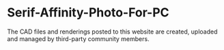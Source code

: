 # Serif-Affinity-Photo-For-PC
The CAD files and renderings posted to this website are created, uploaded and managed by third-party community members.
